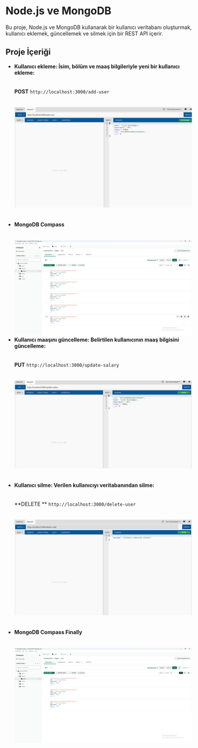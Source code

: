 # Node.js ve MongoDB

Bu proje, Node.js ve MongoDB kullanarak bir kullanıcı veritabanı oluşturmak, kullanıcı eklemek, güncellemek ve silmek için bir REST API içerir.

## Proje İçeriği

- **Kullanıcı ekleme: İsim, bölüm ve maaş bilgileriyle yeni bir kullanıcı ekleme:** <br><br><br> **POST**
`http://localhost:3000/add-user`
<br><br><br>
![Add Image](https://github.com/IzzetMustafaoglu/mongodbAndNodeJS/blob/main/images/add.png)
<br><br><br>
- **MongoDB Compass** <br><br><br>
![Database Image](https://github.com/IzzetMustafaoglu/mongodbAndNodeJS/blob/main/images/database.png)
- **Kullanıcı maaşını güncelleme: Belirtilen kullanıcının maaş bilgisini güncelleme:** <br><br><br> **PUT**
`http://localhost:3000/update-salary`
<br><br><br>
![Update Image](https://github.com/IzzetMustafaoglu/mongodbAndNodeJS/blob/main/images/update.png)
<br><br><br>
- **Kullanıcı silme: Verilen kullanıcıyı veritabanından silme:**<br><br><br> **DELETE **
`http://localhost:3000/delete-user`
<br><br><br>
![Delete Image](https://github.com/IzzetMustafaoglu/mongodbAndNodeJS/blob/main/images/Delete.png)
<br><br><br>
- **MongoDB Compass Finally** <br><br><br>
![Database Image](https://github.com/IzzetMustafaoglu/mongodbAndNodeJS/blob/main/images/database_finally.png)
